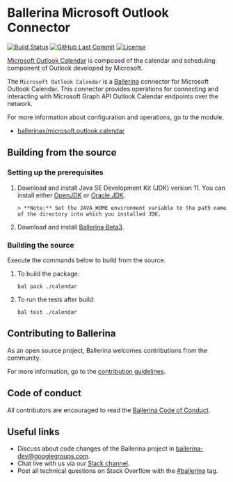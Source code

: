Ballerina Microsoft Outlook Connector
======================================

[![Build Status](https://github.com/ballerina-platform/module-ballerinax-microsoft.outlook.calendar/workflows/CI/badge.svg)](https://github.com/ballerina-platform/module-ballerinax-microsoft.outlook.calendar/actions?query=workflow%3ACI)
[![GitHub Last Commit](https://img.shields.io/github/last-commit/ballerina-platform/module-ballerinax-microsoft.outlook.calendar.svg)](https://github.com/ballerina-platform/module-ballerinax-microsoft.outlook.calendar/commits/master)
[![License](https://img.shields.io/badge/License-Apache%202.0-blue.svg)](https://opensource.org/licenses/Apache-2.0)

[Microsoft Outlook Calendar](https://www.microsoft.com/en-ww/microsoft-365/outlook.calendar) is composed of the calendar and scheduling component of Outlook developed by Microsoft.

The `Microsoft Outlook Calendar` is a [Ballerina](https://ballerina.io/) connector for Microsoft Outlook Calendar. This connector provides operations for connecting and interacting with Microsoft Graph API Outlook Calendar endpoints over the network. 

For more information about configuration and operations, go to the module. 
- [ballerinax/microsoft.outlook.calendar](https://docs.central.ballerina.io/ballerinax/microsoft.outlook.calendar/1.0.1)

## Building from the source

### Setting up the prerequisites

1. Download and install Java SE Development Kit (JDK) version 11. You can install either [OpenJDK](https://adoptopenjdk.net/) 
or [Oracle JDK](https://www.oracle.com/java/technologies/javase-jdk11-downloads.html).
 
       > **Note:** Set the JAVA_HOME environment variable to the path name of the directory into which you installed JDK.

2. Download and install [Ballerina Beta3](https://ballerina.io/). 

### Building the source
Execute the commands below to build from the source.

1. To build the package:
    ```    
    bal pack ./calendar
    ```
2. To run the tests after build:
    ```
    bal test ./calendar
    ```
## Contributing to Ballerina
As an open source project, Ballerina welcomes contributions from the community. 

For more information, go to the [contribution guidelines](https://github.com/ballerina-platform/ballerina-lang/blob/main/CONTRIBUTING.md).

## Code of conduct
All contributors are encouraged to read the [Ballerina Code of Conduct](https://ballerina.io/code-of-conduct).

## Useful links
* Discuss about code changes of the Ballerina project in [ballerina-dev@googlegroups.com](mailto:ballerina-dev@googlegroups.com).
* Chat live with us via our [Slack channel](https://ballerina.io/community/slack/).
* Post all technical questions on Stack Overflow with the [#ballerina](https://stackoverflow.com/questions/tagged/ballerina) tag.
